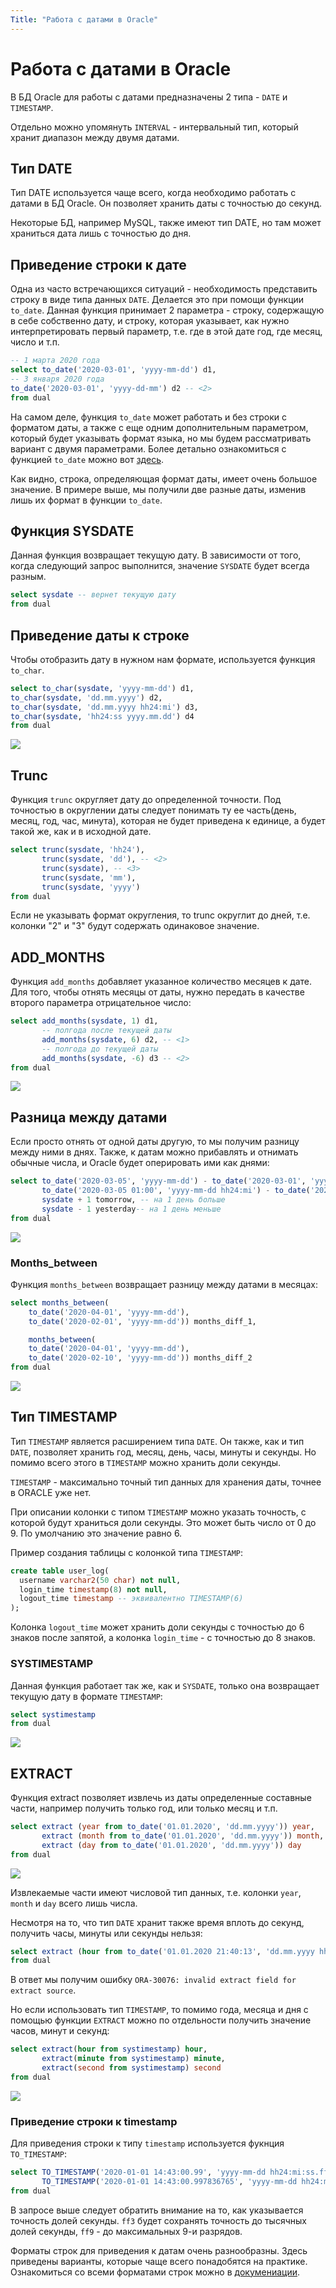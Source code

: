 ```yaml
---
Title: "Работа с датами в Oracle"
---
```


# Работа с датами в Oracle

В БД Oracle для работы с датами предназначены 2 типа - `DATE` и
`TIMESTAMP`.

Отдельно можно упомянуть `INTERVAL` - интервальный тип, который хранит
диапазон между двумя датами.

## Тип DATE

Тип DATE используется чаще всего, когда необходимо работать с датами в
БД Oracle. Он позволяет хранить даты с точностью до секунд.

Некоторые БД, например MySQL, также имеют тип DATE, но там может
храниться дата лишь с точностью до дня.

## Приведение строки к дате

Одна из часто встречающихся ситуаций - необходимость представить строку
в виде типа данных `DATE`. Делается это при помощи функции `to_date`.
Данная функция принимает 2 параметра - строку, содержащую в себе
собственно дату, и строку, которая указывает, как нужно интерпретировать
первый параметр, т.е. где в этой дате год, где месяц, число и т.п.

```sql
-- 1 марта 2020 года
select to_date('2020-03-01', 'yyyy-mm-dd') d1,
-- 3 января 2020 года
to_date('2020-03-01', 'yyyy-dd-mm') d2 -- <2>
from dual
```

На самом деле, функция `to_date` может работать и без строки с форматом
даты, а также с еще одним дополнительным параметром, который будет
указывать формат языка, но мы будем рассматривать вариант с двумя
параметрами. Более детально ознакомиться с функцией `to_date` можно вот
[здесь](https://docs.oracle.com/cd/B19306_01/server.102/b14200/functions183.htm).

Как видно, строка, определяющая формат даты, имеет очень большое
значение. В примере выше, мы получили две разные даты, изменив лишь их
формат в функции `to_date`.

## Функция SYSDATE

Данная функция возвращает текущую дату. В зависимости от того, когда
следующий запрос выполнится, значение `SYSDATE` будет всегда разным.

```sql
select sysdate -- вернет текущую дату
from dual
```

## Приведение даты к строке

Чтобы отобразить дату в нужном нам формате, используется функция
`to_char`.

```sql
select to_char(sysdate, 'yyyy-mm-dd') d1,
to_char(sysdate, 'dd.mm.yyyy') d2,
to_char(sysdate, 'dd.mm.yyyy hh24:mi') d3,
to_char(sysdate, 'hh24:ss yyyy.mm.dd') d4
from dual
```

![](/img/10_dates/dates_to_char.png)

## Trunc

Функция `trunc` округляет дату до определенной точности. Под точностью в
округлении даты следует понимать ту ее часть(день, месяц, год, час,
минута), которая не будет приведена к единице, а будет такой же, как и в
исходной дате.

```sql
select trunc(sysdate, 'hh24'),
       trunc(sysdate, 'dd'), -- <2>
       trunc(sysdate), -- <3>
       trunc(sysdate, 'mm'),
       trunc(sysdate, 'yyyy')
from dual
```

Если не указывать формат округления, то trunc округлит до дней, т.е.
колонки "2" и "3" будут содержать одинаковое значение.

## ADD_MONTHS

Функция `add_months` добавляет указанное количество месяцев к дате. Для
того, чтобы отнять месяцы от даты, нужно передать в качестве второго
параметра отрицательное число:

```sql
select add_months(sysdate, 1) d1,
       -- полгода после текущей даты
       add_months(sysdate, 6) d2, -- <1>
       -- полгода до текущей даты
       add_months(sysdate, -6) d3 -- <2>
from dual
```

![](/img/10_dates/add_months.png)

## Разница между датами

Если просто отнять от одной даты другую, то мы получим разницу между
ними в днях. Также, к датам можно прибавлять и отнимать обычные числа, и
Oracle будет оперировать ими как днями:

```sql
select to_date('2020-03-05', 'yyyy-mm-dd') - to_date('2020-03-01', 'yyyy-mm-dd') a,
       to_date('2020-03-05 01:00', 'yyyy-mm-dd hh24:mi') - to_date('2020-03-05', 'yyyy-mm-dd')  b,
       sysdate + 1 tomorrow, -- на 1 день большe
       sysdate - 1 yesterday-- на 1 день меньше
from dual
```

![](/img/10_dates/dates_days.png)

### Months_between

Функция `months_between` возвращает разницу между датами в месяцах:

```sql
select months_between(
    to_date('2020-04-01', 'yyyy-mm-dd'),
    to_date('2020-02-01', 'yyyy-mm-dd')) months_diff_1,

    months_between(
    to_date('2020-04-01', 'yyyy-mm-dd'),
    to_date('2020-02-10', 'yyyy-mm-dd')) months_diff_2
from dual
```

![](/img/10_dates/months_between.png)

## Тип TIMESTAMP

Тип `TIMESTAMP` является расширением типа `DATE`. Он также, как и тип
`DATE`, позволяет хранить год, месяц, день, часы, минуты и секунды. Но
помимо всего этого в `TIMESTAMP` можно хранить доли секунды.

`TIMESTAMP` - максимально точный тип данных для хранения даты, точнее в
ORACLE уже нет.

При описании колонки с типом `TIMESTAMP` можно указать точность, с
которой будут храниться доли секунды. Это может быть число от 0 до 9. По
умолчанию это значение равно 6.

Пример создания таблицы с колонкой типа `TIMESTAMP`:

```sql
create table user_log(
  username varchar2(50 char) not null,
  login_time timestamp(8) not null,
  logout_time timestamp -- эквивалентно TIMESTAMP(6)
);
```

Колонка `logout_time` может хранить доли секунды с точностью до 6 знаков
после запятой, а колонка `login_time` - с точностью до 8 знаков.

### SYSTIMESTAMP

Данная функция работает так же, как и `SYSDATE`, только она возвращает
текущую дату в формате `TIMESTAMP`:

```sql
select systimestamp
from dual
```

![](/img/10_dates/systimestamp.png)

## EXTRACT

Функция extract позволяет извлечь из даты определенные составные части,
например получить только год, или только месяц и т.п.

```sql
select extract (year from to_date('01.01.2020', 'dd.mm.yyyy')) year,
       extract (month from to_date('01.01.2020', 'dd.mm.yyyy')) month,
       extract (day from to_date('01.01.2020', 'dd.mm.yyyy')) day
from dual
```

![](/img/10_dates/extract_1.png)

Извлекаемые части имеют числовой тип данных, т.е. колонки `year`,
`month` и `day` всего лишь числа.

Несмотря на то, что тип `DATE` хранит также время вплоть до секунд,
получить часы, минуты или секунды нельзя:

```sql
select extract (hour from to_date('01.01.2020 21:40:13', 'dd.mm.yyyy hh24:mi:ss'))
from dual
```

В ответ мы получим ошибку
`ORA-30076: invalid extract field for extract source`.

Но если использовать тип `TIMESTAMP`, то помимо года, месяца и дня с
помощью функции `EXTRACT` можно по отдельности получить значение часов,
минут и секунд:

```sql
select extract(hour from systimestamp) hour,
       extract(minute from systimestamp) minute,
       extract(second from systimestamp) second
from dual
```

![](/img/10_dates/extract_2.png)

### Приведение строки к timestamp

Для приведения строки к типу `timestamp` используется фукнция
`TO_TIMESTAMP`:

```sql
select TO_TIMESTAMP('2020-01-01 14:43:00.99', 'yyyy-mm-dd hh24:mi:ss.ff') d1,
       TO_TIMESTAMP('2020-01-01 14:43:00.997836765', 'yyyy-mm-dd hh24:mi:ss.ff9') d2
from dual
```

В запросе выше следует обратить внимание на то, как указывается точность
долей секунды. `ff3` будет сохранять точность до тысячных долей секунды,
`ff9` - до максимальных 9-и разрядов.

Форматы строк для приведения к датам очень разнообразны. Здесь приведены
варианты, которые чаще всего понадобятся на практике. Ознакомиться со
всеми форматами строк можно в
[докумениации](https://docs.oracle.com/cd/B19306_01/server.102/b14200/sql_elements004.htm#i34924).
